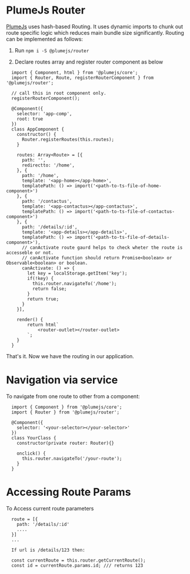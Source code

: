 # PlumeJs Router

[PlumeJs](https://github.com/kiranmantha/plumejs) uses hash-based Routing. It uses dynamic imports to chunk out route specific logic which reduces main bundle size significantly. Routing can be implemented as follows:

1. Run `npm i -S @plumejs/router`

2. Declare routes array and register router component as below

```
  import { Component, html } from '@plumejs/core';
  import { Router, Route, registerRouterComponent } from '@plumejs/router';

  // call this in root component only.
  registerRouterComponent();

  @Component({
    selector: 'app-comp',
    root: true
  })
  class AppComponent {
    constructor() {
      Router.registerRoutes(this.routes);
    }

    routes: Array<Route> = [{
      path: '',
      redirectto: '/home',
    }, {
      path: '/home',
      template: '<app-home></app-home>',
      templatePath: () => import('<path-to-ts-file-of-home-component>')
    }, {
      path: '/contactus',
      template: '<app-contactus></app-contactus>',
      templatePath: () => import('<path-to-ts-file-of-contactus-component>')
    }, {
      path: '/details/:id',
      template: '<app-details></app-details>',
      templatePath: () => import('<path-to-ts-file-of-details-component>'),
      // canActivate route gaurd helps to check wheter the route is accesseble or not.
      // canActivate function should return Promise<boolean> or Observable<boolean> or boolean.
      canActivate: () => {
        let key = localStorage.getItem('key');
        if(!key) {
          this.router.navigateTo('/home');
          return false;
        }
        return true;
      }
    }],

    render() {
        return html`
            <router-outlet></router-outlet>
        `;
    }
  }
```

That's it. Now we have the routing in our application.

# Navigation via service

To navigate from one route to other from a component:

```
  import { Component } from '@plumejs/core';
  import { Router } from '@plumejs/router';

  @Component({
    selector: '<your-selector></your-selector>'
  })
  class YourClass {
    constructor(private router: Router){}

    onclick() {
      this.router.navigateTo('/your-route');
    }
  }
```

# Accessing Route Params

To Access current route parameters

```
  route = [{
    path: '/details/:id'
    ....
  }]
  ...

  If url is /details/123 then:

  const currentRoute = this.router.getCurrentRoute();
  const id = currentRoute.params.id; /// returns 123
```
